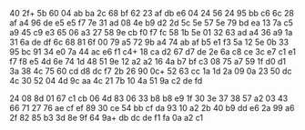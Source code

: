 40
2f+ 5b
60
04	ab  ba
2c
68  bf
62
23	af	db  e6
04
24	56
24
95  bb	c6
6c
28	af
a4
96	de	e5	e5	f7
7e
31  ad
08
4e	b9	d2
2d
5c  5e
57
5e	79	bd	ea
13
7a  c5
a9
45	c9	e3
65
06  a3
27
58	9e	cb	f0	f7	fc
58
1b	5e
01
32	63  ad
a4
36	a9
1a
31	6a	de	df
6c
68  81
6f
00	79	a5
72
9b	a4
74
ab	af	b5	e1	f3
5a
12  5e
0b
33	95	bc
91
34  e0
7a
44	ac  e6	f1
c4+
18	ca
d2
67	d7	de
2e
6a  c8
ce
3c	e7  c1  e1	f7  f8	e5
4d
6e  74
1d
48	51  9e
12
a2	a2
16
4a  b7	bf	c3
08
75  a7
59
1f	d0	d1
3a
38	4c
75
60	cd	d8	dc	f7
2b
26  90
0c+
52	63	cc
1a
1d  2a
09
0a	23	50	dc
4c
30	52
04
4d	9c	aa
4c
21	7b
10
4a	51	9a	c2  de	fd

24
08  8d
01
67  c1	cb
06
4d  83
06
33	b8	b8	e9
1f
30  3e
37
38	57	a2
03
43  66
71
27  76  ae	cf	ef
89
30	ce
54
bb	cf  da
93
10	a2
2b
40	b9	dd	e6
2a
99  a6
2f
82	85  b3
3d
8e	9f
64
9a+ db  dc	de	f1  fa	0a	a2
c1
